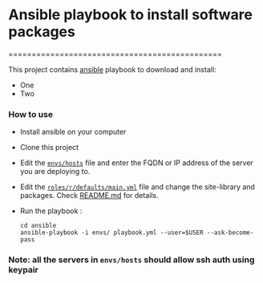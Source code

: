 # Ansible playbook to install software packages
==============================================


This project contains [ansible](http://docs.ansible.com/ansible) playbook to download and install:
- One
- Two

### How to use

 - Install ansible on your computer                                                                       
 - Clone this project
 - Edit the [`envs/hosts`](envs/hosts) file and enter the FQDN or IP address of the server you are deploying to.
 - Edit the [`roles/r/defaults/main.yml`](roles/r/defaults/main.yml) file and change the site-library and packages. Check [README.md](roles/r/README.md) for details.
 - Run the playbook :

      ```
      cd ansible
      ansible-playbook -i envs/ playbook.yml --user=$USER --ask-become-pass

      ```

### Note: all the servers in `envs/hosts` should allow ssh auth using keypair
